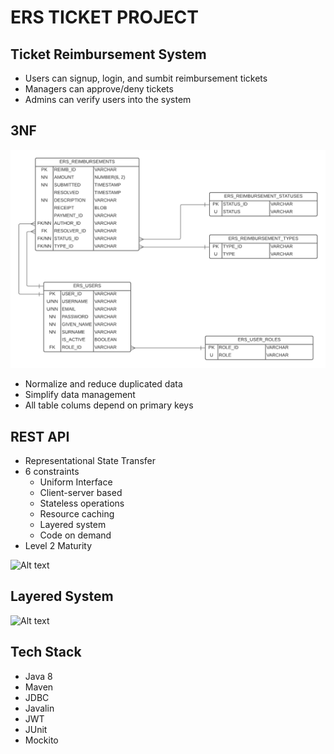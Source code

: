 # ERS TICKET PROJECT

## Ticket Reimbursement System

- Users can signup, login, and sumbit reimbursement tickets
- Managers can approve/deny tickets
- Admins can verify users into the system

## 3NF
![Alt text](https://raw.githubusercontent.com/220207-java-enterprise/assignments/main/foundations-project/imgs/ERS%20Relational%20Model.png)
- Normalize and reduce duplicated data
- Simplify data management 
- All table colums depend on primary keys

## REST API

- Representational State Transfer
- 6 constraints
  - Uniform Interface
  - Client-server based
  - Stateless operations
  - Resource caching
  - Layered system
  - Code on demand
- Level 2 Maturity

![Alt text](https://camo.githubusercontent.com/a6f22e2c3ab71e9091d345b82e56baa4e5515cdb64345415b0a89179b6386080/68747470733a2f2f7265737466756c6170692e6e65742f77702d636f6e74656e742f75706c6f6164732f52696368617264736f6e2d4d617475726974792d4d6f64656c2e6a7067)

## Layered System
![Alt text](https://external-content.duckduckgo.com/iu/?u=https%3A%2F%2Fs3.amazonaws.com%2Fprod-wutsi%2Fupload%2F2020%2F12%2F13%2F04%2F5a27a3b0-4608-4e79-a795-b2d58c6faac8.png&f=1&nofb=1&ipt=d6330a8daef098993253e34d10fdf521dba1674d27848224d903efcfa0b2a164&ipo=images)

## Tech Stack
- Java 8
- Maven
- JDBC
- Javalin
- JWT
- JUnit
- Mockito

